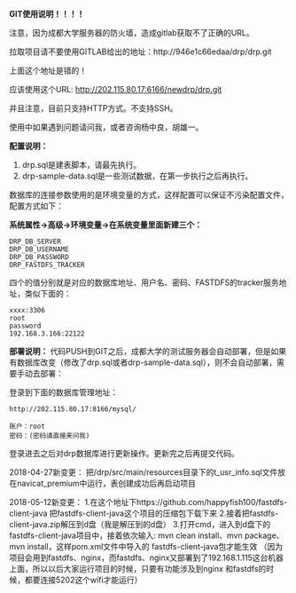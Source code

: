 **GIT使用说明！！！！**

注意，因为成都大学服务器的防火墙，造成gitlab获取不了正确的URL。

拉取项目请不要使用GITLAB给出的地址：http://946e1c66edaa/drp/drp.git

上面这个地址是错的！

应该使用这个URL: http://202.115.80.17:6166/newdrp/drp.git

并且注意，目前只支持HTTP方式。不支持SSH。

使用中如果遇到问题请问我，或者咨询杨中良，胡雄一。




**配置说明：**

1. drp.sql是建表脚本，请最先执行。
2. drp-sample-data.sql是一些测试数据，在第一步执行之后再执行。

数据库的连接参数使用的是环境变量的方式，这样配置可以保证不污染配置文件，配置方式如下：

**系统属性->高级->环境变量->在系统变量里面新建三个：**

```env
DRP_DB_SERVER
DRP_DB_USERNAME
DRP_DB_PASSWORD
DRP_FASTDFS_TRACKER
```

四个的值分别就是对应的数据库地址、用户名、密码、FASTDFS的tracker服务地址，类似下面的：

```env
xxxx:3306
root
password
192.168.3.166:22122
```

**部署说明：**
代码PUSH到GIT之后，成都大学的测试服务器会自动部署，但是如果有数据库改变（修改了drp.sql或者drp-sample-data.sql），则不会自动部署，需要手动去部署：

登录到下面的数据库管理地址：
```website
http://202.115.80.17:8166/mysql/

账户：root
密码：(密码请直接来问我)
```


登录进去之后对drp数据库进行更新操作。更新完之后再提交代码。


2018-04-27新变更：
把/drp/src/main/resources目录下的t_usr_info.sql文件放在navicat_premium中运行，表创建成功后再启动项目

2018-05-12新变更：
1.在这个地址下https://github.com/happyfish100/fastdfs-client-java  把fastdfs-client-java这个项目的压缩包下载下来
2.接着把fastdfs-client-java.zip解压到d盘（我是解压到的d盘）
3.打开cmd，进入到d盘下的fastdfs-client-java项目中，接着依次输入: mvn clean install、mvn package、mvn install，这样pom.xml文件中导入的
fastdfs-client-java包才能生效
（因为项目会用到fastdfs、nginx，而fastdfs、nginx又部署到了192.168.1.115这台机器上面，所以以后大家运行项目的时候，只要有功能涉及到nginx
和fastdfs的时候，都要连接5202这个wifi才能运行）


